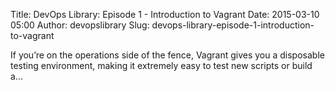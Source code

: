 Title: DevOps Library: Episode 1 - Introduction to Vagrant
Date: 2015-03-10 05:00
Author: devopslibrary
Slug: devops-library-episode-1-introduction-to-vagrant

If you’re on the operations side of the fence, Vagrant gives you a
disposable testing environment, making it extremely easy to test new
scripts or build a...
